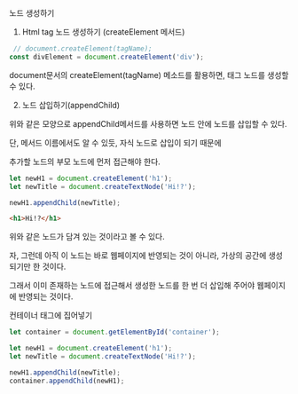 노드 생성하기
1. Html tag 노드 생성하기 (createElement 메서드)

```javascript
 // document.createElement(tagName);
const divElement = document.createElement('div');
```
document문서의 createElement(tagName) 메소드를 활용하면, 태그 노드를 생성할 수 있다.

2. 노드 삽입하기(appendChild)
    
위와 같은 모양으로 appendChild메서드를 사용하면 노드 안에 노드를 삽입할 수 있다.

단, 메서드 이름에서도 알 수 있듯, 자식 노드로 삽입이 되기 때문에

추가할 노드의 부모 노드에 먼저 접근해야 한다.
```javascript
let newH1 = document.createElement('h1');
let newTitle = document.createTextNode('Hi!?');

newH1.appendChild(newTitle);
```
```html
<h1>Hi!?</h1>
```

위와 같은 노드가 담겨 있는 것이라고 볼 수 있다.

 

자, 그런데 아직 이 노드는 바로 웹페이지에 반영되는 것이 아니라, 가상의 공간에 생성되기만 한 것이다.

그래서 이미 존재하는 노드에 접근해서 생성한 노드를 한 번 더 삽입해 주어야 웹페이지에 반영되는 것이다.


컨테이너 태그에 집어넣기
```javascript
let container = document.getElementById('container');

let newH1 = document.createElement('h1');
let newTitle = document.createTextNode('Hi!?');

newH1.appendChild(newTitle);
container.appendChild(newH1);
```